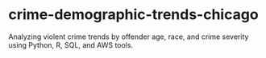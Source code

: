 # crime-demographic-trends-chicago
Analyzing violent crime trends by offender age, race, and crime severity using Python, R, SQL, and AWS tools.
